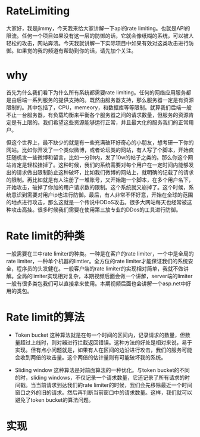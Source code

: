 # RateLimiting
大家好，我是jimmy，今天我来给大家讲解一下api的rate limiting。也就是API的限流。任何一个项目如果没有这一层的防御的话，它就会像纸糊的系统，可以被人轻松的攻击，网站奔溃。今天我就讲解一下实际项目中如果有效对这类攻击进行防御。如果觉的我的频道有帮助到你的话，请先加个关注。

# why
首先为什么我们看下为什么所有系统都需要rate limiting。任何的网络应用服务都是由后端一系列服务的提供支持的。既然由服务器支持，那么服务器一定是有资源限制的。其中包括了，CPU，memeory，和数据库等等限制。就算我们后端一般不止一台服务器，有负载均衡来平衡各个服务器之间的请求数量，但服务的资源肯定是有上限的。我们希望这些资源能够运行正常，并且最大化的服务我们的正常用户。

但这个世界上，最不缺少的就是有一些充满破环好奇心的小朋友，想考研一下你的网站。比如你开发了一个类似微博，或者论坛类的网站，有人写了个脚本，开始疯狂随机发一些微博和留言，比如一分钟内，发了10w的帖子之类的。那么你这个网站肯定是轻松挂掉了。这种时候，我们的系统需要对每个用户在一定时间内能够发出的请求做出限制防止这种破坏，比如我们微博的网站上，就明确的记载了的请求的限制。再比如就是有人注册了一堆账号，又开始跑一个脚本，在多个用户名下，开始攻击，破掉了你加的用户请求数的限制。这个系统就又崩掉了。这个时候，系统意识到需要对用户ip也进行防御。最后，有人非常不怀好意，开始在全球的范围的地点进行攻击，那么这就是一个传说中DDoS攻击。很多大网站每天也经常被这种攻击高挂。很多时候我们需要在使用第三放专业的DDos的工具进行防御。

# Rate limit的种类
一般需要在三中rate limiter的种类。一种是在客户的rate limiter，一个中是全局的rate limiter，一种单个机器的limtier。全方位的rate limiter才能保证我们的系统安全，程序员的头发健在。一般客户端的rate limiter的实现相对简单，我就不做讲解。全局的limiter实现相对复杂，本期视频后面会做一个讲解，server端的limiter一般有很多类包我们可以直接拿来使用。本期视频后面也会讲解一个asp.net中好用的类包。

# Rate limit的算法
* Token bucket
这种算法就是在每一个时间的区间内，记录请求的数量，但数量超过上线时，则对器进行拦截返回错误。这种方法的好处是相对来说，易于实现。但有点小问题就是，如果有人在区间的边沿进行攻击，我们的服务可能会收到两倍的攻击量。这个两倍的估计量则有可能破坏我的系统。

* Sliding window
这种算法是对前面算法的一种优化。与token bucket的不同的时，sliding windows，不仅记录一个请求数量，它还记录了所有请求的时间戳。当当前请求到达我们的rate limiter的时候，我们会先移除最近一个时间窗口之外的旧的请求。然后再判断当前窗口中的请求数量。这样，我们就可以避免了token bucket的算法问题。

# 实现

